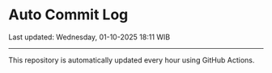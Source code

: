 # Auto Commit Log

Last updated: Wednesday, 01-10-2025 18:11 WIB

---

This repository is automatically updated every hour using GitHub Actions.
